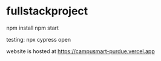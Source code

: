 # fullstackproject

npm install
npm start

testing:
npx cypress open


website is hosted at https://campusmart-purdue.vercel.app
